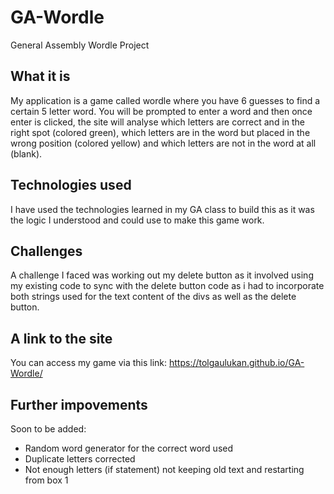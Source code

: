 # GA-Wordle
General Assembly Wordle Project

## What it is
My application is a game called wordle where you have 6 guesses to find a certain 5 letter word. You will be prompted to enter a word and then once enter is clicked, the site will analyse which letters are correct and in the right spot (colored green), which letters are in the word but placed in the wrong position (colored yellow) and which letters are not in the word at all (blank).

## Technologies used
I have used the technologies learned in my GA class to build this as it was the logic I understood and could use to make this game work.

## Challenges
A challenge I faced was working out my delete button as it involved using my existing code to sync with the delete button code as i had to incorporate both strings used for the text content of the divs as well as the delete button.

## A link to the site
You can access my game via this link:
https://tolgaulukan.github.io/GA-Wordle/

## Further impovements 
Soon to be added:
- Random word generator for the correct word used
- Duplicate letters corrected
- Not enough letters (if statement) not keeping old text and restarting from box 1